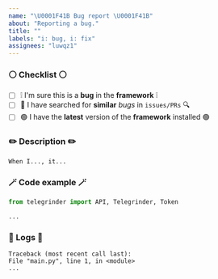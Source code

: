 ```yaml
---
name: "\U0001F41B Bug report \U0001F41B"
about: "Reporting a bug."
title: ""
labels: "i: bug, i: fix"
assignees: "luwqz1"
---
```


### ⚪️ Checklist ⚪️
* [ ] ❕ I'm sure this is a **bug** in the **framework** ❕
* [ ] 🔎 I have searched for **similar** *bugs* in `issues/PRs` 🔍
* [ ] 🟢 I have the **latest** version of the **framework** installed 🟢

### ✏️ Description ✏️
<!-- Describe the bug -->
`When I..., it...`

### 🪄 Code example 🪄
<!--  Provide a minimal reproducible example -->
```python
from telegrinder import API, Telegrinder, Token

...
```

### 📝 Logs 📝
<!-- Provide logs if available -->
```
Traceback (most recent call last):
File "main.py", line 1, in <module>
...
```